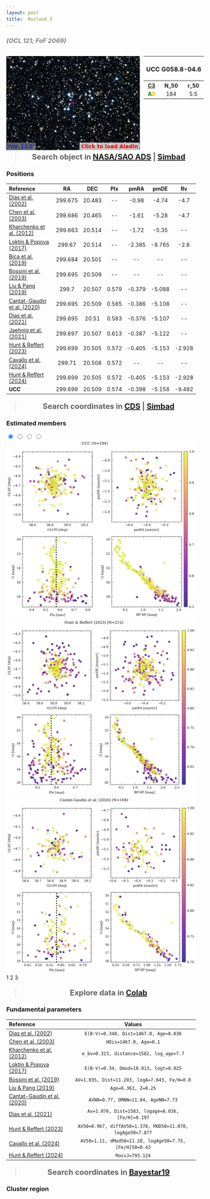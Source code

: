 ```yaml
---
layout: post
title:  Roslund 3
---
```

<h3><span style="color: #808080;"><i>(OCL 121; FoF 2069)</i></span></h3><div style="display: flex; justify-content: space-between; width:720px;height:250px">
<div style="text-align: center;">

<!-- Static image + data attributes for FOV and target -->
<img id="aladin_img"
     data-umami-event="aladin_load"
     src="https://raw.githubusercontent.com/ucc23/Q1N/main/plots/aladin/roslund3.webp"
     alt="Click to load Aladin Lite" 
     style="width:355px;height:250px; cursor: pointer;"
     data-fov="0.183" 
     data-target="299.699 20.509"/>
<!-- Div to contain Aladin Lite viewer -->
<div id="aladin-lite-div" style="width:355px;height:250px;display:none;"></div>
<!-- Aladin Lite script (will be loaded after the image is clicked) -->
<script src="{{ site.baseurl }}/scripts/aladin_load.js"></script>

</div>
<!-- Left block -->

<table style="width:355px;height:250px;">
  <!-- Row 1 (title) -->
  <tr>
    <td colspan="5"><h3>UCC G058.8-04.6</h3></td>
  </tr>
  <!-- Row 2 -->
  <tr>
    <th style="text-align: center;"><a href="https://ucc.ar/faq#what-is-the-c3-parameter" title="Combined class">C3</a></th>
    <th style="text-align: center;"><div title="Stars with membership probability >50%">N_50</div></th>
    <th style="text-align: center;"><div title="Radius that contains half the members [arcmin]">r_50</div></th>
  </tr>
  <!-- Row 3 -->
  <tr>
    <td style="text-align: center;"><span style="color: green; font-weight: bold;">A</span><span style="color: #FFC300; font-weight: bold;">B</span></td>
    <td style="text-align: center;">184</td>
    <td style="text-align: center;">5.5</td>
  </tr>
</table>
</div>

> <p style="text-align:center; font-weight: bold; font-size:20px">Search object in <a data-umami-event="nasa_search" href="https://ui.adsabs.harvard.edu/search/q=%20collection%3Aastronomy%20body%3A%22Roslund%203%22&sort=date%20desc%2C%20bibcode%20desc&p_=0" target="_blank">NASA/SAO ADS</a> | <a data-umami-event="simbad_search" href="https://simbad.cds.unistra.fr/simbad/sim-id-refs?Ident=roslund3" target="_blank">Simbad</a></p>


### Positions

| Reference    | RA    | DEC   | Plx  | pmRA  | pmDE   |  Rv  |
| :---         | :---: | :---: | :---: | :---: | :---: | :---: |
|[Dias et al. (2002)](https://ui.adsabs.harvard.edu/abs/2002A%26A...389..871D) | 299.675 | 20.483 | -- | -0.98 | -4.74 | -4.7 |
|[Chen et al. (2003)](https://ui.adsabs.harvard.edu/abs/2003AJ....125.1397C) | 299.686 | 20.465 | -- | -1.61 | -5.28 | -4.7 |
|[Kharchenko et al. (2012)](https://ui.adsabs.harvard.edu/abs/2012A%26A...543A.156K) | 299.663 | 20.514 | -- | -1.72 | -5.35 | -- |
|[Loktin & Popova (2017)](https://ui.adsabs.harvard.edu/abs/2017AstBu..72..257L) | 299.67 | 20.514 | -- | -2.385 | -8.765 | -2.6 |
|[Bica et al. (2019)](https://ui.adsabs.harvard.edu/abs/2019AJ....157...12B) | 299.684 | 20.501 | -- | -- | -- | -- |
|[Bossini et al. (2019)](https://ui.adsabs.harvard.edu/abs/2019A%26A...623A.108B) | 299.695 | 20.509 | -- | -- | -- | -- |
|[Liu & Pang (2019)](https://ui.adsabs.harvard.edu/abs/2019ApJS..245...32L) | 299.7 | 20.507 | 0.579 | -0.379 | -5.088 | -- |
|[Cantat-Gaudin et al. (2020)](https://ui.adsabs.harvard.edu/abs/2020A%26A...640A...1C) | 299.695 | 20.509 | 0.585 | -0.386 | -5.108 | -- |
|[Dias et al. (2021)](https://ui.adsabs.harvard.edu/abs/2021MNRAS.504..356D) | 299.695 | 20.51 | 0.583 | -0.376 | -5.107 | -- |
|[Jaehnig et al. (2021)](https://ui.adsabs.harvard.edu/abs/2021ApJ...923..129J) | 299.697 | 20.507 | 0.613 | -0.387 | -5.122 | -- |
|[Hunt & Reffert (2023)](https://ui.adsabs.harvard.edu/abs/2023A%26A...673A.114H) | 299.699 | 20.505 | 0.572 | -0.405 | -5.153 | -2.928 |
|[Cavallo et al. (2024)](https://ui.adsabs.harvard.edu/abs/2024AJ....167...12C) | 299.71 | 20.508 | 0.572 | -- | -- | -- |
|[Hunt & Reffert (2024)](https://ui.adsabs.harvard.edu/abs/2024A%26A...686A..42H) | 299.699 | 20.505 | 0.572 | -0.405 | -5.153 | -2.928 |
| **UCC** |299.699 | 20.509 | 0.574 | -0.398 | -5.158 | -9.492 |

> <p style="text-align:center; font-weight: bold; font-size:20px">Search coordinates in <a data-umami-event="cds_coord_search" href="https://cdsportal.u-strasbg.fr/?target=299.699,+20.509" target="_blank">CDS</a> | <a data-umami-event="simbad_coord_search" href="https://simbad.cds.unistra.fr/mobile/object_list.html?coord=299.699%2020.509&output=json&radius=5&userEntry=roslund3" target="_blank">Simbad</a></p>

### Estimated members

<div class="carousel">
<input type="radio" name="radio-btn" id="slide1" checked>
<input type="radio" name="radio-btn" id="slide1">
<input type="radio" name="radio-btn" id="slide2">
<input type="radio" name="radio-btn" id="slide3">
<div class="slides">
<div class="slide">
<a href="https://raw.githubusercontent.com/ucc23/Q1N/main/plots/UCC/roslund3.webp" target="_blank">
<img src="https://raw.githubusercontent.com/ucc23/Q1N/main/plots/UCC/roslund3.webp" alt="Roslund 3 UCC">
</a>
</div>
<div class="slide">
<a href="https://raw.githubusercontent.com/ucc23/Q1N/main/plots/HUNT23/roslund3.webp" target="_blank">
<img src="https://raw.githubusercontent.com/ucc23/Q1N/main/plots/HUNT23/roslund3.webp" alt="Roslund 3 HUNT23">
</a>
</div>
<div class="slide">
<a href="https://raw.githubusercontent.com/ucc23/Q1N/main/plots/CANTAT20/roslund3.webp" target="_blank">
<img src="https://raw.githubusercontent.com/ucc23/Q1N/main/plots/CANTAT20/roslund3.webp" alt="Roslund 3 CANTAT20">
</a>
</div>
</div>
<div class="indicators">
<label for="slide1">1</label>
<label for="slide2">2</label>
<label for="slide3">3</label>
</div>
</div>


> <p style="text-align:center; font-weight: bold; font-size:20px">Explore data in <a data-umami-event="colab" href="https://colab.research.google.com/github/ucc23/ucc/blob/main/assets/notebook.ipynb" target="_blank">Colab</a></p>


### Fundamental parameters

| Reference |  Values |
| :---      |  :---:  |
| [Dias et al. (2002)](https://ui.adsabs.harvard.edu/abs/2002A%26A...389..871D) | `E(B-V)=0.348, Dist=1467.0, Age=8.036` |
| [Chen et al. (2003)](https://ui.adsabs.harvard.edu/abs/2003AJ....125.1397C) | `HDis=1467.0, Age=0.1` |
| [Kharchenko et al. (2012)](https://ui.adsabs.harvard.edu/abs/2012A%26A...543A.156K) | `e_bv=0.323, distance=1582, log_age=7.7` |
| [Loktin & Popova (2017)](https://ui.adsabs.harvard.edu/abs/2017AstBu..72..257L) | `E(B-V)=0.34, Dmod=10.913, logt=8.025` |
| [Bossini et al. (2019)](https://ui.adsabs.harvard.edu/abs/2019A%26A...623A.108B) | `AV=1.035, Dist=11.203, logA=7.643, Fe/H=0.0` |
| [Liu & Pang (2019)](https://ui.adsabs.harvard.edu/abs/2019ApJS..245...32L) | `Age=0.363, Z=0.25` |
| [Cantat-Gaudin et al. (2020)](https://ui.adsabs.harvard.edu/abs/2020A%26A...640A...1C) | `AVNN=0.77, DMNN=11.04, AgeNN=7.73` |
| [Dias et al. (2021)](https://ui.adsabs.harvard.edu/abs/2021MNRAS.504..356D) | `Av=1.076, Dist=1583, logage=8.036, [Fe/H]=0.197` |
| [Hunt & Reffert (2023)](https://ui.adsabs.harvard.edu/abs/2023A%26A...673A.114H) | `AV50=0.967, diffAV50=1.378, MOD50=11.078, logAge50=7.877` |
| [Cavallo et al. (2024)](https://ui.adsabs.harvard.edu/abs/2024AJ....167...12C) | `AV50=1.11, dMod50=11.28, logAge50=7.75, [Fe/H]50=0.43` |
| [Hunt & Reffert (2024)](https://ui.adsabs.harvard.edu/abs/2024A%26A...686A..42H) | `MassJ=793.124` |

> <p style="text-align:center; font-weight: bold; font-size:20px">Search coordinates in <a data-umami-event="bayestar" href="http://argonaut.skymaps.info/query?lon=58.845%20&lat=-4.687&coordsys=gal&mapname=bayestar2019" target="_blank">Bayestar19</a></p>


### Cluster region

<html lang="en">
  <body>
    <center>
    <div id="plot-params"
         data-oc-name="roslund3"
         data-ra-center="299.69"
         data-dec-center="20.51"
         data-rad-deg="5.5"
         data-plx="0.574">
    </div>
    <div id="plot-container">
        <div id="plot"></div>
    </div>
    <script defer type="module" src="{{ site.baseurl }}/scripts/radec_scatter.js"></script>
    </center>
  </body>
</html>
<br>
